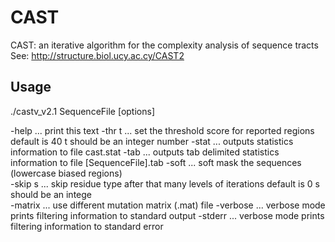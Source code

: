 # CAST
CAST: an iterative algorithm for the complexity analysis of sequence tracts
See: http://structure.biol.ucy.ac.cy/CAST2

## Usage
./castv_v2.1 SequenceFile [options]

-help    ... print this text
-thr t   ... set the threshold score for reported regions
                              default is 40
                              t should be an integer number
-stat    ... outputs statistics information to file cast.stat
-tab     ... outputs tab delimited statistics information to file [SequenceFile].tab
-soft     ... soft mask the sequences (lowercase biased regions)                 
-skip s  ... skip residue type after that many levels of iterations
                              default is 0
                              s should be an intege                         
                 -matrix  ... use different mutation matrix (.mat) file
                 -verbose ... verbose mode prints filtering information to standard output
                 -stderr  ... verbose mode prints filtering information to standard error
